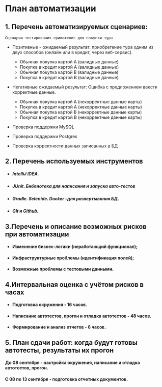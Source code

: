 # План автоматизации

## 1. Перечень автоматизируемых сценариев:
    Сценарии тестирования приложение для покупки тура
- Позитивные - ожидаемый результат: приобретение тура одним из двух способов (онлайн или в кредит, через веб-сервис).
  - Обычная покупка картой А (валидные данные)
  - Покупка в кредит картой А (валидные данные)
  - Обычная покупка картой B (валидные данные)
  - Покупка в кредит картой B (валидные данные)

- Негативные ожидаемый результат: Ошибка с предложением ввести корректные данные. 
  - Обычная покупка картой А (некорректные данные карты)
  - Покупка в кредит картой А (некорректные данные карты)
  - Обычная покупка картой B (некорректные данные карты)
  - Покупка в кредит картой B (некорректные данные карты)


- Проверка поддержки MySQL
- Проверка поддержки Postgres
- Проверка корректности данных записанных в БД

## 2. Перечень используемых инструментов
  - ##### IntelliJ IDEA.
  - ##### JUnit. Библиотека для написания и запуска авто-тестов
  - ##### Gradle. Selenide. Docker -для развертывания БД.
  - ##### Git и Github.
## 3.Перечень и описание возможных рисков при автоматизации
- #### Изменение бизнес-логики (неработающий функционал);
- #### Инфраструктурные проблемы (идентификация полей);
- #### Возможные проблемы с тестовыми данными.
## 4.Интервальная оценка с учётом рисков в часах
- #### Подготовка окружения - 16 часов.
- #### Написание автотестов, прогон и отладка автотестов - 48 часов.
- #### Формирование и анализ отчетов - 6 часов.
## 5. План сдачи работ: когда будут готовы автотесты, результаты их прогон

#### До 08 сентября - настройка окружения, написание и отладка автотестов, прогон.
#### C 08 по 13 сентября - подготовка отчетных документов.
